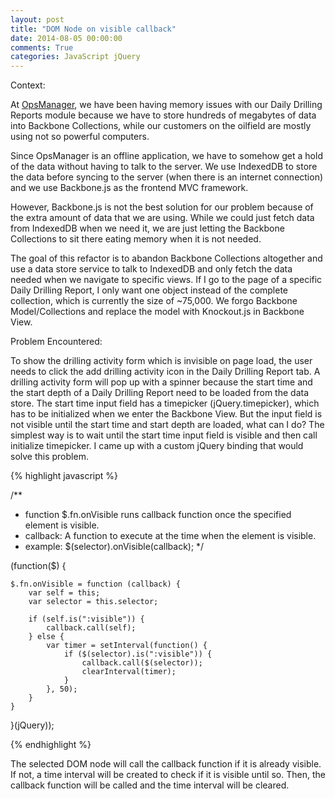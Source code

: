 ```yaml
---
layout: post
title: "DOM Node on visible callback"
date: 2014-08-05 00:00:00
comments: True
categories: JavaScript jQuery
---
```


Context:

At [OpsManager][opsmanager_url], we have been having memory issues with our Daily Drilling Reports
module because we have to store hundreds of megabytes of data into Backbone Collections, while our
customers on the oilfield are mostly using not so powerful computers.

Since OpsManager is an offline application, we have to somehow get a hold of the data without having
to talk to the server. We use IndexedDB to store the data before syncing to the server (when there
is an internet connection) and we use Backbone.js as the frontend MVC framework.

However, Backbone.js is not the best solution for our problem because of the extra amount of data
that we are using. While we could just fetch data from IndexedDB when we need it, we are just
letting the Backbone Collections to sit there eating memory when it is not needed.

The goal of this refactor is to abandon Backbone Collections altogether and use a data store service
to talk to IndexedDB and only fetch the data needed when we navigate to specific views. If I go to
the page of a specific Daily Drilling Report, I only want one object instead of the complete collection,
which is currently the size of ~75,000. We forgo Backbone Model/Collections and replace
the model with Knockout.js in Backbone View.


Problem Encountered:

To show the drilling activity form which is invisible on page load, the user needs to click the
add drilling activity icon in the Daily Drilling Report tab. A drilling activity form will pop up
with a spinner because the start time and the start depth of a Daily Drilling Report need to be loaded
from the data store. The start time input field has a timepicker (jQuery.timepicker), which has to be
initialized when we enter the Backbone View. But the input field is not visible until the start time and
start depth are loaded, what can I do? The simplest way is to wait until the start time input field is visible
and then call initialize timepicker. I came up with a custom jQuery binding that would solve this problem.

{% highlight javascript %}

/**
* function $.fn.onVisible runs callback function once the specified element is visible.
* callback: A function to execute at the time when the element is visible.
* example: $(selector).onVisible(callback);
*/

(function($) {

    $.fn.onVisible = function (callback) {
        var self = this;
        var selector = this.selector;

        if (self.is(":visible")) {
            callback.call(self);
        } else {
            var timer = setInterval(function() {
                if ($(selector).is(":visible")) {
                    callback.call($(selector));
                    clearInterval(timer);
                }
            }, 50);
        }
    }
}(jQuery));

{% endhighlight %}

The selected DOM node will call the callback function if it is already visible. If not, a time interval
will be created to check if it is visible until so. Then, the callback function will be called and the
time interval will be cleared.

[opsmanager_url]: http://opsmanager.com
